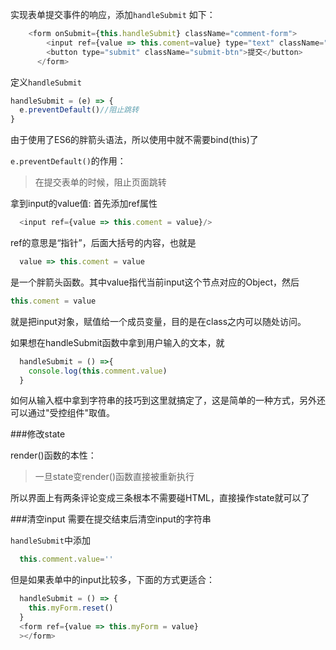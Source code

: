 实现表单提交事件的响应，添加`handleSubmit` 如下：

```js
    <form onSubmit={this.handleSubmit} className="comment-form">
        <input ref={value => this.coment=value} type="text" className="input" />
        <button type="submit" className="submit-btn">提交</button>
      </form>
```


定义`handleSubmit`
```js
handleSubmit = (e) => {
  e.preventDefault()//阻止跳转
}
```
由于使用了ES6的胖箭头语法，所以使用中就不需要bind(this)了


`e.preventDefault()`的作用：
>在提交表单的时候，阻止页面跳转

拿到input的value值:
首先添加ref属性
```js
  <input ref={value => this.coment = value}/>
```
ref的意思是“指针”，后面大括号的内容，也就是
```js
  value => this.coment = value
```
是一个胖箭头函数。其中value指代当前input这个节点对应的Object，然后
```js
this.coment = value
```
就是把input对象，赋值给一个成员变量，目的是在class之内可以随处访问。


如果想在handleSubmit函数中拿到用户输入的文本，就

```js
  handleSubmit = () =>{
    console.log(this.comment.value)
  }
```

如何从输入框中拿到字符串的技巧到这里就搞定了，这是简单的一种方式，另外还可以通过"受控组件"取值。


###修改state

render()函数的本性：

>一旦state变render()函数直接被重新执行

所以界面上有两条评论变成三条根本不需要碰HTML，直接操作state就可以了

###清空input
需要在提交结束后清空input的字符串

`handleSubmit`中添加
```js
  this.comment.value=''
```

但是如果表单中的input比较多，下面的方式更适合：
```js
  handleSubmit = () => {
    this.myForm.reset()
  }
  <form ref={value => this.myForm = value}
  ></form>
```
